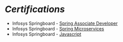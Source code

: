 # _Certifications_

* Infosys Springboard - [Spring Associate Developer](https://github.com/VamsiVasi/Certifications/blob/main/Spring_Associate_Developer.pdf)
* Infosys Springboard - [Spring Microservices](https://github.com/VamsiVasi/Certifications/blob/main/Spring_Microservices.pdf)
* Infosys Springboard - [Javascript](https://github.com/VamsiVasi/Certifications/blob/main/Javascript.pdf)
